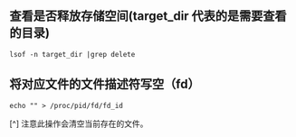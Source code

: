 ## 查看是否释放存储空间(target_dir 代表的是需要查看的目录)

```shell
lsof -n target_dir |grep delete
```

## 将对应文件的文件描述符写空（fd）

```
echo "" > /proc/pid/fd/fd_id
```

[^] 注意此操作会清空当前存在的文件。